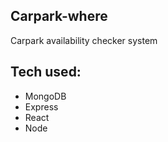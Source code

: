## Carpark-where
Carpark availability checker system

## Tech used:
- MongoDB
- Express
- React
- Node